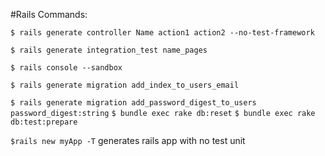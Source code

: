 #Rails Commands:

`$ rails generate controller Name action1 action2 --no-test-framework`

`$ rails generate integration_test name_pages`

`$ rails console --sandbox`

`$ rails generate migration add_index_to_users_email`

`$ rails generate migration add_password_digest_to_users password_digest:string`
`$ bundle exec rake db:reset`
`$ bundle exec rake db:test:prepare`

`$rails new myApp -T` generates rails app with no test unit